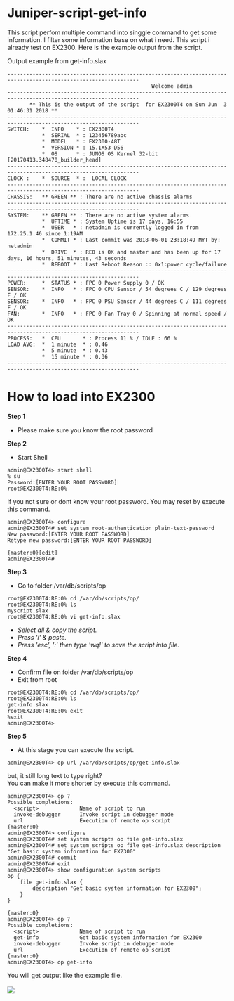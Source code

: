 # Juniper-script-get-info

This script perfom multiple command into singgle command to get some information. I filter some information base on what i need. This script i already test on EX2300. Here is the example output from the script.

Output example from get-info.slax
```
----------------------------------------------------------------------------------------------------------------
                                              Welcome admin
----------------------------------------------------------------------------------------------------------------
       ** This is the output of the script  for EX2300T4 on Sun Jun  3 01:46:31 2018 ** 
----------------------------------------------------------------------------------------------------------------
SWITCH:    *  INFO    * : EX2300T4
           *  SERIAL  * : 123456789abc
           *  MODEL   * : EX2300-48T
           *  VERSION * : 15.1X53-D56
           *  OS      * : JUNOS OS Kernel 32-bit  [20170413.348470_builder_head]
----------------------------------------------------------------------------------------------------------------
CLOCK :    *  SOURCE  * :  LOCAL CLOCK 
----------------------------------------------------------------------------------------------------------------
CHASSIS:   ** GREEN ** : There are no active chassis alarms
----------------------------------------------------------------------------------------------------------------
SYSTEM:    ** GREEN ** : There are no active system alarms
           *  UPTIME * : System Uptime is 17 days, 16:55
           *  USER   * : netadmin is currently logged in from 172.25.1.46 since 1:19AM
           *  COMMIT * : Last commit was 2018-06-01 23:18:49 MYT by: netadmin
           *  DRIVE  * : RE0 is OK and master and has been up for 17 days, 16 hours, 51 minutes, 43 seconds
           *  REBOOT * : Last Reboot Reason :: 0x1:power cycle/failure
----------------------------------------------------------------------------------------------------------------
POWER:     *  STATUS * : FPC 0 Power Supply 0 / OK
SENSOR:    *  INFO   * : FPC 0 CPU Sensor / 54 degrees C / 129 degrees F / OK
SENSOR:    *  INFO   * : FPC 0 PSU Sensor / 44 degrees C / 111 degrees F / OK
FAN:       *  INFO   * : FPC 0 Fan Tray 0 / Spinning at normal speed / OK
----------------------------------------------------------------------------------------------------------------
PROCESS:   *  CPU       * : Process 11 % / IDLE : 66 %
LOAD AVG:  *  1 minute  * : 0.46
           *  5 minute  * : 0.43
           *  15 minute * : 0.36
----------------------------------------------------------------------------------------------------------------
```

# How to load into EX2300

<b>Step 1</b></br>
* Please make sure you know the root password<br/>


<b>Step 2</b></br>
* Start Shell<br/>
```
admin@EX2300T4> start shell
% su
Password:[ENTER YOUR ROOT PASSWORD]
root@EX2300T4:RE:0%
```
If you not sure or dont know your root password. You may reset by execute this command.<br/>
```
admin@EX2300T4> configure
admin@EX2300T4# set system root-authentication plain-text-password 
New password:[ENTER YOUR ROOT PASSWORD]
Retype new password:[ENTER YOUR ROOT PASSWORD]

{master:0}[edit]
admin@EX2300T4# 
```

<b>Step 3</b></br>
* Go to folder /var/db/scripts/op
```
root@EX2300T4:RE:0% cd /var/db/scripts/op/
root@EX2300T4:RE:0% ls
myscript.slax
root@EX2300T4:RE:0% vi get-info.slax
```
* <i>Select all & copy the script. </i><br/>
* <i>Press 'i' & paste.</i><br/>
* <i>Press 'esc', ':' then type 'wq!' to save the script into file.</i><br/>

<b>Step 4</b></br>
* Confirm file on folder /var/db/scripts/op
* Exit from root
```
root@EX2300T4:RE:0% cd /var/db/scripts/op/
root@EX2300T4:RE:0% ls
get-info.slax
root@EX2300T4:RE:0% exit
%exit
admin@EX2300T4>
```

<b>Step 5</b></br>
* At this stage you can execute the script.<br/>
```
admin@EX2300T4> op url /var/db/scripts/op/get-info.slax
```
but, it still long text to type right?<br/>
You can make it more shorter by execute this command.<br/>
```
admin@EX2300T4> op ?
Possible completions:
  <script>             Name of script to run
  invoke-debugger      Invoke script in debugger mode
  url                  Execution of remote op script
{master:0}
admin@EX2300T4> configure
admin@EX2300T4# set system scripts op file get-info.slax
admin@EX2300T4# set system scripts op file get-info.slax description "Get basic system information for EX2300"
admin@EX2300T4# commit
admin@EX2300T4# exit
admin@EX2300T4> show configuration system scripts 
op {
    file get-info.slax {
        description "Get basic system information for EX2300";
    }
}

{master:0}
admin@EX2300T4> op ?
Possible completions:
  <script>             Name of script to run
  get-info             Get basic system information for EX2300
  invoke-debugger      Invoke script in debugger mode
  url                  Execution of remote op script
{master:0}
admin@EX2300T4> op get-info

```
You will get output like the example file.<br/><br/>
[![](https://www.paypalobjects.com/en_US/i/btn/btn_donateCC_LG.gif)](https://www.paypal.com/cgi-bin/webscr?cmd=_s-xclick&hosted_button_id=NEL2PLBDG8LDA)

